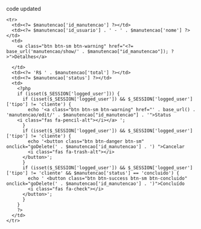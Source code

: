 code updated
<?php foreach ($manutencoes as $manutencao) : ?>
  <?php if (
    isset($_SESSION['logged_user']) &&
    $manutencao['id_usuario'] == $_SESSION['logged_user']['id_usuario'] || $_SESSION['logged_user']['tipo'] != 'cliente'
  ) : ?>
    <tr>
      <td><?= $manutencao['id_manutencao'] ?></td>
      <td><?= $manutencao['id_usuario'] . ' - ' . $manutencao['nome'] ?></td>
      <td>
        <a class="btn btn-sm btn-warning" href="<?= base_url('manutencao/show/' . $manutencao["id_manutencao"]); ?>">Detalhes</a>

      </td>
      <td><?= 'R$ ' . $manutencao['total'] ?></td>
      <td><?= $manutencao['status'] ?></td>
      <td>
        <?php
        if (isset($_SESSION['logged_user'])) {
          if (isset($_SESSION['logged_user']) && $_SESSION['logged_user']['tipo'] != 'cliente') {
            echo '<a class="btn btn-sm btn-warning" href="' . base_url() . 'manutencao/edit/' . $manutencao["id_manutencao"] . '">Status 
        <i class="fas fa-pencil-alt"></i></a> ';
          }
          if (isset($_SESSION['logged_user']) && $_SESSION['logged_user']['tipo'] != 'cliente') {
            echo '<button class="btn btn-danger btn-sm" onclick="goDelete(' . $manutencao['id_manutencao'] . ') ">Cancelar 	
            <i class="fas fa-trash-alt"></i>  
          </button>';
          }
          if (isset($_SESSION['logged_user']) && $_SESSION['logged_user']['tipo'] != 'cliente' && $manutencao['status'] == 'concluido') {
            echo ' <button class="btn btn-success btn-sm btn-concluido" onclick="goDelete(' . $manutencao['id_manutencao'] . ')">Concluído
            <i class="fas fa-check"></i> 
          </button>';
          }
        }
        ?>
      </td>
    </tr>
  <?php endif; ?>
<?php endforeach; ?>
